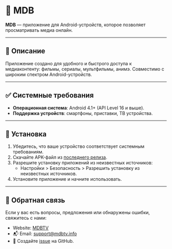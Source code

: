 # 📱 MDB

**MDB** — приложение для Android-устройств, которое позволяет просматривать медиа онлайн. 

---

## 📝 Описание
Приложение создано для удобного и быстрого доступа к медиаконтенту: фильмы, сериалы, мультфильмы, анимэ. Совместимо с широким спектром Android-устройств.

---

## ✅ Системные требования
- **Операционная система**: Android 4.1+ (API Level 16 и выше).
- **Поддержка устройств**: смартфоны, приставки, ТВ устройства.
---

## 🚀 Установка
1. Убедитесь, что ваше устройство соответствует системным требованиям.
2. Скачайте APK-файл из [последнего релиза](https://github.com/JacobPau1/mdb/releases/tag/update). 
3. Разрешите установку приложений из неизвестных источников:
   - Настройки > Безопасность > Разрешить установку из неизвестных источников.
4. Установите приложение и начните использовать.

---

## 📧 Обратная связь
Если у вас есть вопросы, предложения или обнаружены ошибки, свяжитесь с нами:
- Website: [MDBTV](https://mdbtv.info/)
- 📬 Email: [support@mdbtv.info](mailto:support@mdbtv.info)
- 🐛 Создайте [issue](https://github.com/JacobPau1/mdb/issues) на GitHub.

